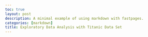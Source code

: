 ```yaml
---
toc: true
layout: post
description: A minimal example of using markdown with fastpages.
categories: [markdown]
title: Exploratory Data Analysis with Titanic Data Set
---
```

